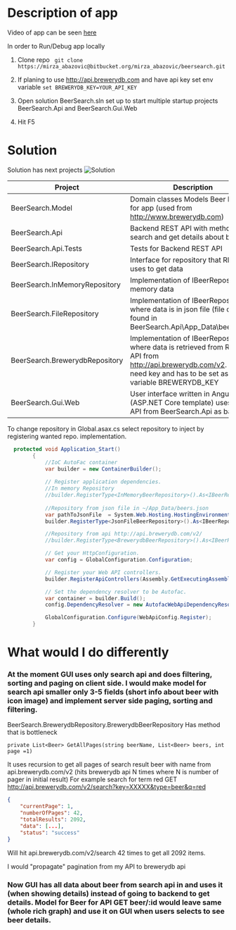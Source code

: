 # Description of app

Video of app can be seen [here](https://www.youtube.com/watch?v=VnBDtj2hxFI)

In order to Run/Debug app locally 

1. Clone repo ``` git clone https://mirza_abazovic@bitbucket.org/mirza_abazovic/beersearch.git```

2. If planing to use http://api.brewerydb.com and have api key set env variable ```set BREWERYDB_KEY=YOUR_API_KEY```

3. Open solution BeerSearch.sln set up to start multiple startup projects BeerSearch.Api and BeerSearch.Gui.Web

4. Hit F5

# Solution
Solution has next projects
![Solution](https://bytebucket.org/mirza_abazovic/beersearch/raw/8adc8a8ef8eea4ed8b16f6596e95a5afcfda9ef5/solution.JPG)

| Project						| Description	|
| ------------------------------| --------------|
|BeerSearch.Model				|	Domain classes Models Beer Entity for app (used from http://www.brewerydb.com)
|BeerSearch.Api					|	Backend REST API with methods for search and get details about beer
|BeerSearch.Api.Tests			|	Tests for Backend REST API
|BeerSearch.IRepository			|	Interface for repository that REST API uses to get data
|BeerSearch.InMemoryRepository	|	Implementation of IBeerReposotory in memory data
|BeerSearch.FileRepository		|	Implementation of IBeerReposotory in where data is in json file (file can be found in BeerSearch.Api\App_Data\beers.json)
|BeerSearch.BrewerydbRepository	|	Implementation of IBeerReposotory where data is retrieved from REST API from http://api.brewerydb.com/v2. You need key and has to be set as env variable BREWERYDB_KEY
|BeerSearch.Gui.Web				|	User interface written in Angular (ASP.NET Core template) uses REST API from BeerSearch.Api as backend.

To change repository in Global.asax.cs select repository to inject by registering wanted repo. implementation.

```csharp 
  protected void Application_Start()
        {
            //IoC AutoFac container
            var builder = new ContainerBuilder();
            
            // Register application dependencies.
            //In memory Repository
            //builder.RegisterType<InMemoryBeerRepository>().As<IBeerRepository>();
            
            //Repository from json file in ~/App_Data/beers.json
            var pathToJsonFile  = System.Web.Hosting.HostingEnvironment.MapPath("~/App_Data");
            builder.RegisterType<JsonFileBeerRepository>().As<IBeerRepository>().WithParameter("jsonFile", Path.Combine(pathToJsonFile ,"beers.json"));

            //Repository from api http://api.brewerydb.com/v2/
            //builder.RegisterType<BrewerydbBeerRepository>().As<IBeerRepository>();

            // Get your HttpConfiguration.
            var config = GlobalConfiguration.Configuration;

            // Register your Web API controllers.
            builder.RegisterApiControllers(Assembly.GetExecutingAssembly());

            // Set the dependency resolver to be Autofac.
            var container = builder.Build();
            config.DependencyResolver = new AutofacWebApiDependencyResolver(container);

            GlobalConfiguration.Configure(WebApiConfig.Register);
        }
```

# What would I do differently

### At the moment GUI uses only search api and does filtering, sorting and paging on client side. I would make model for search api smaller only 3-5 fields (short info about beer with icon image) and implement server side paging, sorting and filtering.

BeerSearch.BrewerydbRepository.BrewerydbBeerRepository Has method that is bottleneck
```charp 
private List<Beer> GetAllPages(string beerName, List<Beer> beers, int page =1)
```
It uses recursion to get all pages of search result beer with name from api.brewerydb.com/v2 (hits brewerydb api N times where N is number of pager in initial result)
For example search for term red GET http://api.brewerydb.com/v2/search?key=XXXXX&type=beer&q=red  
```json
{
    "currentPage": 1,
    "numberOfPages": 42,
    "totalResults": 2092,
    "data": [...],
    "status": "success"
}
```
Will hit api.brewerydb.com/v2/search 42 times to get all 2092 items.

I would "propagate" pagination from my API to brewerydb api

### Now GUI has all data about beer from search api in and uses it (when showing details) instead of going to backend to get details. Model for Beer for API GET beer/:id would leave same (whole rich graph) and use it on GUI  when users selects to see beer details.

